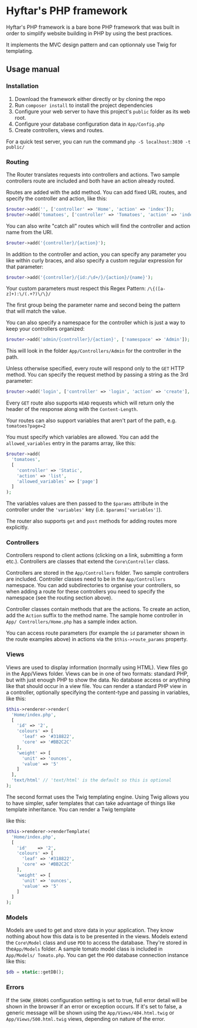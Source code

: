 # Hyftar's PHP framework

Hyftar's PHP framework is a bare bone PHP framework that was built in order to
simplify website building in PHP by using the best practices.

It implements the MVC design pattern and can optionnaly use Twig for
templating.

## Usage manual

### Installation

1.  Download the framework either directly or by cloning the repo
2.  Run `composer install` to install the project dependencies
3.  Configure your web server to have this project's `public` folder as
    its web root.
4.  Configure your database configuration data in `App/Config.php`
5.  Create controllers, views and routes.

For a quick test server, you can run the command `php -S localhost:3030 -t public/`

### Routing

The Router translates requests into controllers and actions.
Two sample controllers route are included and both have an action already
routed.

Routes are added with the add method. You can add fixed URL routes, and specify
the controller and action, like this:

```php
$router->add('', ['controller' => 'Home', 'action' => 'index']);
$router->add('tomatoes', ['controller' => 'Tomatoes', 'action' => 'index']);
```

You can also write "catch all" routes which will find the controller and
action name from the URI.

```php
$router->add('{controller}/{action}');
```

In addition to the controller and action, you can specify any parameter you
like within curly braces, and also specify a custom regular expression for that
parameter:

```php
$router->add('{controller}/{id:/\d+/}/{action}/{name}');
```

Your custom parameters must respect this Regex Pattern:
`/\{([a-z]+):\/(.+?)\/\}/`

The first group being the parameter name and second being the pattern that
will match the value.

You can also specify a namespace for the controller which is just a way to
keep your controllers organized:

```php
$router->add('admin/{controller}/{action}', ['namespace' => 'Admin']);
```

This will look in the folder `App/Controllers/Admin` for the controller in the
path.

Unless otherwise specified, every route will respond only to the `GET` HTTP
method. You can specify the request method by passing a string as the 3rd
parameter:

```php
$router->add('login', ['controller' => 'login', 'action' => 'create'], 'POST');
```

Every `GET` route also supports `HEAD` requests which will return only the
header of the response along with the `Content-Length`.

Your routes can also support variables that aren't part of the path, e.g.
`tomatoes?page=2`

You must specify which variables are allowed. You can add the
`allowed_variables` entry in the params array, like this:

```php
$router->add(
  'tomatoes',
  [
    'controller' => 'Static',
    'action' => 'list',
    'allowed_variables' => ['page']
  ]
);
```

The variables values are then passed to the `$params` attribute in the controller
under the `'variables'` key (i.e. `$params['variables']`).

The router also supports `get` and `post` methods for adding routes more
explicitly.

### Controllers

Controllers respond to client actions (clicking on a link, submitting a form
etc.). Controllers are classes that extend the `Core\Controller` class.

Controllers are stored in the `App/Controllers` folder. Two sample controllers
are included. Controller classes need to be in the `App/Controllers` namespace.
You can add subdirectories to organise your controllers, so when adding a route
for these controllers you need to specify the namespace (see the routing
section above).

Controller classes contain methods that are the actions. To create an action,
add the `Action` suffix to the method name. The sample home controller in `App/
Controllers/Home.php` has a sample index action.

You can access route parameters (for example the `id` parameter shown in the
route examples above) in actions via the `$this->route_params` property.

### Views

Views are used to display information (normally using HTML). View
files go in the App/Views folder. Views can be in one of two formats: standard
PHP, but with just enough PHP to show the data. No database access or anything
like that should occur in a view file. You can render a standard PHP view in a
controller, optionally specifying the content-type and passing in variables,
like this:

```php
$this->renderer->render(
  'Home/index.php',
  [
    'id' => '2',
    'colours' => [
      'leaf' => '#318822',
      'core' => '#BB2C2C'
    ],
    'weight' => [
      'unit' => 'ounces',
      'value' => '5'
    ]
  ],
  'text/html' // 'text/html' is the default so this is optional
);
```

The second format uses the Twig templating engine. Using Twig
allows you to have simpler, safer templates that can take advantage
of things like template inheritance. You can render a Twig template

like this:
```php
$this->renderer->renderTemplate(
  'Home/index.php',
  [
    'id'    => '2',
    'colours' => [
      'leaf' => '#318822',
      'core' => '#BB2C2C'
    ],
    'weight' => [
      'unit' => 'ounces',
      'value' => '5'
    ]
  ]
);
```



### Models

Models are used to get and store data in your application. They know nothing
about how this data is to be presented in the views. Models extend the
`Core\Model` class and use `PDO` to access the database. They're stored in
the`App/Models` folder. A sample tomato model class is included in `App/Models/
Tomato.php`. You can get the `PDO` database connection instance like this:

```php
$db = static::getDB();
```

### Errors

If the `SHOW_ERRORS` configuration setting is set to
true, full error detail will be shown in the
browser if an error or exception occurs. If it's
set to false, a generic message will be shown using
the `App/Views/404.html.twig` or `App/Views/500.html.twig` views,
depending on nature of the error.
